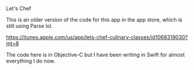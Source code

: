 Let's Chef

This is an older version of the code for this app in the app store, which is still using Parse lol.

https://itunes.apple.com/us/app/lets-chef-culinary-classes/id1068319030?mt=8

The code here is in Objective-C but I have been writing in Swift for almost everything I do now.
